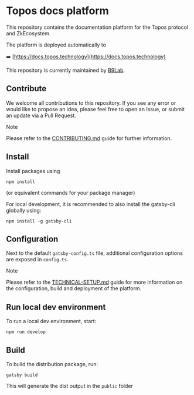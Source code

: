 # Topos docs platform

This repository contains the documentation platform for the Topos protocol and ZkEcosystem.

The platform is deployed automatically to

➡️ [https://docs.topos.technology](https://docs.topos.technology)

This repository is currently maintained by [B9Lab](https://github.com/b9lab).

## Contribute

We welcome all contributions to this repository. If you see any error or would like to propose an idea, please feel free to open an Issue, or submit an update via a Pull Request.

> [!NOTE]
> Please refer to the [CONTRIBUTING.md](CONTRIBUTING.md) guide for further information.

## Install
Install packages using

```
npm install
```
(or equivalent commands for your package manager)

For local development, it is recommended to also install the gatsby-cli globally using:
```
npm install -g gatsby-cli 
```

## Configuration

Next to the default `gatsby-config.ts` file, additional configuration options are exposed in `config.ts`.

> [!NOTE]
> Please refer to the [TECHNICAL-SETUP.md](TECHNICAL-SETUP.md) guide for more information on the configuration, build and deployment of the platform.

## Run local dev environment

To run a local dev environment, start:
```
npm run develop
```


## Build

To build the distribution package, run:

```
gatsby build
```

This will generate the dist output in the `public` folder
